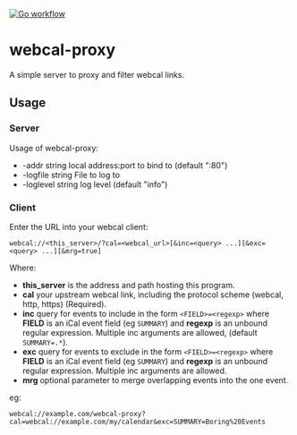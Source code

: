 [![Go workflow](https://github.com/brackendawson/webcal-proxy/actions/workflows/go.yml/badge.svg)](https://github.com/brackendawson/webcal-proxy/actions/workflows/go.yml)

# webcal-proxy
A simple server to proxy and filter webcal links.

## Usage
### Server
Usage of webcal-proxy:
* -addr string
local address:port to bind to (default ":80")
* -logfile string
File to log to
* -loglevel string
log level (default "info")

### Client
Enter the URL into your webcal client:
```
webcal://<this_server>/?cal=<webcal_url>[&inc=<query> ...][&exc=<query> ...][&mrg=true]
```
Where:
* **this_server** is the address and path hosting this program.
* **cal** your upstream webcal link, including the protocol scheme (webcal, http, https) (Required).
* **inc** query for events to include in the form `<FIELD>=<regexp>` where **FIELD** is an iCal event field (eg `SUMMARY`) and **regexp** is an unbound regular expression. Multiple inc arguments are allowed, (default `SUMMARY=.*`).
* **exc** query for events to exclude in the form `<FIELD>=<regexp>` where **FIELD** is an iCal event field (eg `SUMMARY`) and **regexp** is an unbound regular expression. Multiple inc arguments are allowed.
* **mrg** optional parameter to merge overlapping events into the one event.

eg:
```
webcal://example.com/webcal-proxy?cal=webcal://example.com/my/calendar&exc=SUMMARY=Boring%20Events
```
